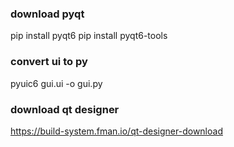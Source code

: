### download pyqt
pip install pyqt6
pip install pyqt6-tools

### convert ui to py
pyuic6 gui.ui -o gui.py

### download qt designer
https://build-system.fman.io/qt-designer-download